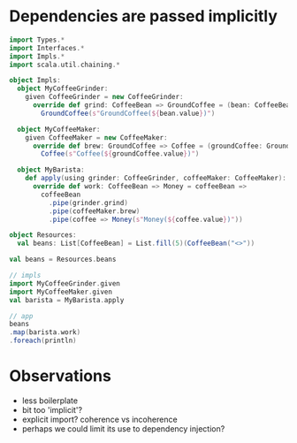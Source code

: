 
# Dependencies are passed implicitly

```scala 3
import Types.*
import Interfaces.*
import Impls.*
import scala.util.chaining.*

object Impls:
  object MyCoffeeGrinder:
    given CoffeeGrinder = new CoffeeGrinder:
      override def grind: CoffeeBean => GroundCoffee = (bean: CoffeeBean) =>
        GroundCoffee(s"GroundCoffee(${bean.value})")

  object MyCoffeeMaker:
    given CoffeeMaker = new CoffeeMaker:
      override def brew: GroundCoffee => Coffee = (groundCoffee: GroundCoffee) =>
        Coffee(s"Coffee(${groundCoffee.value})")

  object MyBarista:
    def apply(using grinder: CoffeeGrinder, coffeeMaker: CoffeeMaker): Barista = new Barista:
      override def work: CoffeeBean => Money = coffeeBean =>
        coffeeBean
          .pipe(grinder.grind)
          .pipe(coffeeMaker.brew)
          .pipe(coffee => Money(s"Money(${coffee.value})"))

object Resources:
  val beans: List[CoffeeBean] = List.fill(5)(CoffeeBean("<>"))

val beans = Resources.beans

// impls
import MyCoffeeGrinder.given
import MyCoffeeMaker.given
val barista = MyBarista.apply

// app
beans
.map(barista.work)
.foreach(println)
```

# Observations

- less boilerplate
- bit too 'implicit'?
- explicit import? coherence vs incoherence
- perhaps we could limit its use to dependency injection?
